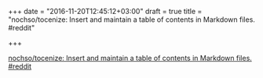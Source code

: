 +++
date = "2016-11-20T12:45:12+03:00"
draft = true
title = "nochso/tocenize: Insert and maintain a table of contents in Markdown files.  #reddit"

+++

<p><a href="https://t.co/Xy0OGuMwct">nochso/tocenize: Insert and maintain a table of contents in Markdown files.  #reddit</a></p>
